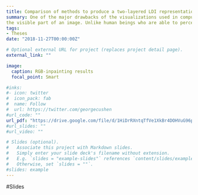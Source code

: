```yaml
---
title: Comparison of methods to produce a two-layered LDI representation from a single RGB image
summary: One of the major drawbacks of the visualizations used in computer vision is the lack of information about the portion of scene that has been occluded by the foreground objects. Depth maps store the results of a mapping from each pixel to its distance from the camera. Since the pair of RGB image and the depth map store more information than a RGB image itself,they are considered 2.5D. However, a simple depth map fails to alleviate the problem as it stores the values for only
the visible part of an image. Unlike human beings who are able to perceive the information even if it has been hidden by confidently extrapolating from what is visible, computer vision models are stymied at only what is immediately visible. This has been resolved with other forms of representations of 2D images, one of which is LDI. However getting better LDI predictions from a single RGB image is challenging and we compare two methods in this work on synthetic data.
tags:
- Theses
date: "2018-11-27T00:00:00Z"

# Optional external URL for project (replaces project detail page).
external_link: ""

image:
  caption: RGB-inpainting results
  focal_point: Smart

#inks:
#- icon: twitter
#  icon_pack: fab
#  name: Follow
#  url: https://twitter.com/georgecushen
#url_code: ""
url_pdf: "https://drive.google.com/file/d/1HiDrRXntqTfVe1XkBr4DOHVuG96ppO4t/view?usp=sharing"
#url_slides: ""
#url_video: ""

# Slides (optional).
#   Associate this project with Markdown slides.
#   Simply enter your slide deck's filename without extension.
#   E.g. `slides = "example-slides"` references `content/slides/example-slides.md`.
#   Otherwise, set `slides = ""`.
#slides: example
---
```


#Slides
